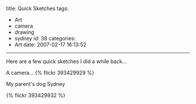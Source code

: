 title: Quick Sketches
tags:
  - Art
  - camera
  - drawing
  - sydney
id: 38
categories:
  - Art
date: 2007-02-17 16:13:52
---

Here are a few quick sketches I did a while back...

A camera...
{% flickr 393429929 %}

My parent's dog Sydney

{% flickr 393429932 %}
